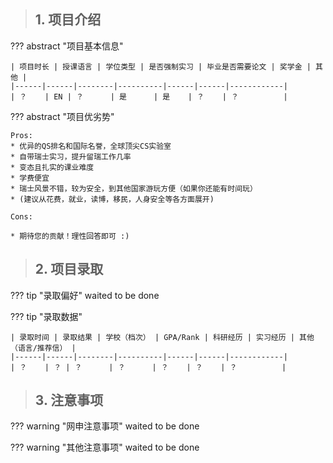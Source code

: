 > ## **1. 项目介绍**

??? abstract "项目基本信息" 

    | 项目时长 | 授课语言 | 学位类型 | 是否强制实习 | 毕业是否需要论文 | 奖学金 | 其他 |
    |------|------|--------|----------|------|------|------------|
    | ？    | EN | ？      | 是      | 是    | ？    | ？          |

??? abstract "项目优劣势" 

    Pros:
    * 优异的QS排名和国际名誉，全球顶尖CS实验室
    * 自带瑞士实习，提升留瑞工作几率
    * 变态且扎实的课业难度
    * 学费便宜
    * 瑞士风景不错，较为安全，到其他国家游玩方便（如果你还能有时间玩）    
    * (建议从花费，就业，读博，移民，人身安全等各方面展开)
    
    Cons:

    * 期待您的贡献！理性回答即可 :)

> ## **2. 项目录取**

??? tip "录取偏好"
    waited to be done

??? tip "录取数据"

    | 录取时间 | 录取结果 | 学校（档次） | GPA/Rank | 科研经历 | 实习经历 | 其他（语言/推荐信） |
    |------|------|--------|----------|------|------|------------|
    | ？    | ？ | ？      | ？      | ？    | ？    | ？          |


> ## **3. 注意事项**

??? warning "网申注意事项"
    waited to be done

??? warning "其他注意事项"
    waited to be done

